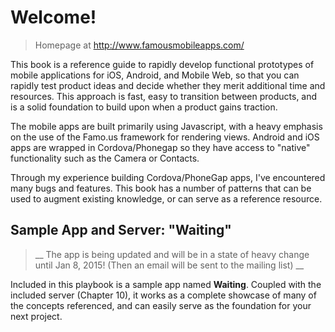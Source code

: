 # Welcome!

> Homepage at http://www.famousmobileapps.com/

This book is a reference guide to rapidly develop functional prototypes of mobile applications for iOS, Android, and Mobile Web, so that you can rapidly test product ideas and decide whether they merit additional time and resources. This approach is fast, easy to transition between products, and is a solid foundation to build upon when a product gains traction. 

The mobile apps are built primarily using Javascript, with a heavy emphasis on the use of the Famo.us framework for rendering views. Android and iOS apps are wrapped in Cordova/Phonegap so they have access to "native" functionality such as the Camera or Contacts. 

Through my experience building Cordova/PhoneGap apps, I've encountered many bugs and features. This book has a number of patterns that can be used to augment existing knowledge, or can serve as a reference resource.

## Sample App and Server: "Waiting" 

> __ The app is being updated and will be in a state of heavy change until Jan 8, 2015! (Then an email will be sent to the mailing list)  __

Included in this playbook is a sample app named __Waiting__. Coupled with the included server (Chapter 10), it works as a complete showcase of many of the concepts referenced, and can easily serve as the foundation for your next project. 







